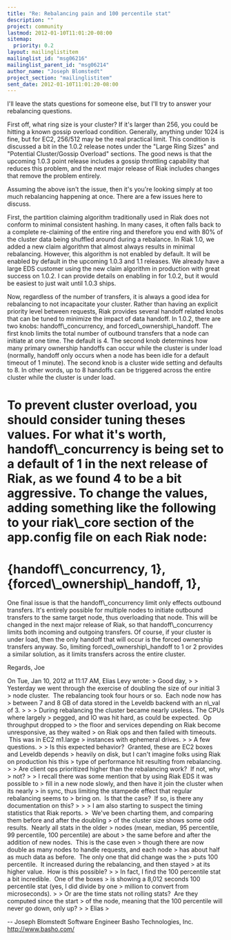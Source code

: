 ```yaml
---
title: "Re: Rebalancing pain and 100 percentile stat"
description: ""
project: community
lastmod: 2012-01-10T11:01:20-08:00
sitemap:
  priority: 0.2
layout: mailinglistitem
mailinglist_id: "msg06216"
mailinglist_parent_id: "msg06214"
author_name: "Joseph Blomstedt"
project_section: "mailinglistitem"
sent_date: 2012-01-10T11:01:20-08:00
---
```



I'll leave the stats questions for someone else, but I'll try to
answer your rebalancing questions.

First off, what ring size is your cluster? If it's larger than 256,
you could be hitting a known gossip overload condition. Generally,
anything under 1024 is fine, but for EC2, 256/512 may be the real
practical limit. This condition is discussed a bit in the 1.0.2
release notes under the "Large Ring Sizes" and "Potential
Cluster/Gossip Overload" sections. The good news is that the upcoming
1.0.3 point release includes a gossip throttling capability that
reduces this problem, and the next major release of Riak includes
changes that remove the problem entirely.

Assuming the above isn't the issue, then it's you're looking simply at
too much rebalancing happening at once. There are a few issues here to
discuss.

First, the partition claiming algorithm traditionally used in Riak
does not conform to minimal consistent hashing. In many cases, it
often falls back to a complete re-claiming of the entire ring and
therefore you end with 80% of the cluster data being shuffled around
during a rebalance. In Riak 1.0, we added a new claim algorithm that
almost always results in minimal rebalancing. However, this algorithm
is not enabled by default. It will be enabled by default in the
upcoming 1.0.3 and 1.1 releases. We already have a large EDS customer
using the new claim algorithm in production with great success on
1.0.2. I can provide details on enabling in for 1.0.2, but it would be
easiest to just wait until 1.0.3 ships.

Now, regardless of the number of transfers, it is always a good idea
for rebalancing to not incapacitate your cluster. Rather than having
an explicit priority level between requests, Riak provides several
handoff related knobs that can be tuned to minimize the impact of data
handoff. In 1.0.2, there are two knobs: handoff\\_concurrency, and
forced\\_ownership\\_handoff. The first knob limits the total number of
outbound transfers that a node can initiate at one time. The default
is 4. The second knob determines how many primary ownership handoffs
can occur while the cluster is under load (normally, handoff only
occurs when a node has been idle for a default timeout of 1 minute).
The second knob is a cluster wide setting and defaults to 8. In other
words, up to 8 handoffs can be triggered across the entire cluster
while the cluster is under load.

To prevent cluster overload, you should consider tuning theses values.
For what it's worth, handoff\\_concurrency is being set to a default of
1 in the next release of Riak, as we found 4 to be a bit aggressive.
To change the values, adding something like the following to your
riak\\_core section of the app.config file on each Riak node:
====
{handoff\\_concurrency, 1},
{forced\\_ownership\\_handoff, 1},
====

One final issue is that the handoff\\_concurrency limit only effects
outbound transfers. It's entirely possible for multiple nodes to
initiate outbound transfers to the same target node, thus overloading
that node. This will be changed in the next major release of Riak, so
that handoff\\_concurrency limits both incoming and outgoing transfers.
Of course, if your cluster is under load, then the only handoff that
will occur is the forced ownership transfers anyway. So, limiting
forced\\_ownership\\_handoff to 1 or 2 provides a similar solution, as it
limits transfers across the entire cluster.

Regards,
Joe


On Tue, Jan 10, 2012 at 11:17 AM, Elias Levy
 wrote:
&gt; Good day,
&gt;
&gt; Yesterday we went through the exercise of doubling the size of our initial 3
&gt; node cluster.  The rebalancing took four hours or so.  Each node now has
&gt; between 7 and 8 GB of data stored in the Leveldb backend with an n\\_val of 3.
&gt;
&gt;
&gt; During rebalancing the cluster became nearly useless. The CPUs where largely
&gt; pegged, and IO was hit hard, as could be expected.  Op throughput dropped to
&gt; the floor and services depending on Riak become unresponsive, as they waited
&gt; on Riak ops and then failed with timeouts.  This was in EC2 m1.large
&gt; instances with ephemeral drives.
&gt;
&gt; A few questions.
&gt;
&gt; Is this expected behavior?  Granted, these are EC2 boxes and Leveldb depends
&gt; heavily on disk, but I can't imagine folks using Riak on production his this
&gt; type of performance hit resulting from rebalancing.
&gt;
&gt; Are client ops prioritized higher than the rebalancing work?  If not, why
&gt; not?
&gt;
&gt; I recall there was some mention that by using Riak EDS it was possible to
&gt; fill in a new node slowly, and then have it join the cluster when its nearly
&gt; in sync, thus limiting the stampede effect that regular rebalancing seems to
&gt; bring on.  Is that the case?  If so, is there any documentation on this?
&gt;
&gt;
&gt; I am also starting to suspect the timing statistics that Riak reports.
&gt;  We've been charting them, and comparing them before and after the doubling
&gt; of the cluster size shows some odd results.  Nearly all stats in the older
&gt; nodes (mean, median, 95 percentile, 99 percentile, 100 percentile) are about
&gt; the same before and after the addition of new nodes.  This is the case even
&gt; though there are now double as many nodes to handle requests, and each node
&gt; has about half as much data as before.  The only one that did change was the
&gt; puts 100 percentile.  It increased during the rebalancing, and then stayed
&gt; at its higher value.  How is this possible?
&gt;
&gt; In fact, I find the 100 percentile stat a bit incredible.  One of the boxes
&gt; is showing a 8,012 seconds 100 percentile stat (yes, I did divide by one
&gt; million to convert from microseconds).
&gt;
&gt; Or are the time stats not rolling stats?  Are they computed since the start
&gt; of the node, meaning that the 100 percentile will never go down, only up?
&gt;
&gt; Elias
&gt;


-- 
Joseph Blomstedt 
Software Engineer
Basho Technologies, Inc.
http://www.basho.com/

